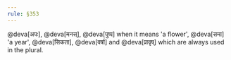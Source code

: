 ```yaml
---
rule: §353
---
```


@deva[अपः], @deva[मनस्], @deva[पुष्प] when it means 'a flower', @deva[समा] 'a year', @deva[सिकता], @deva[वर्षा] and @deva[प्रावृष्] which are always used in the plural.